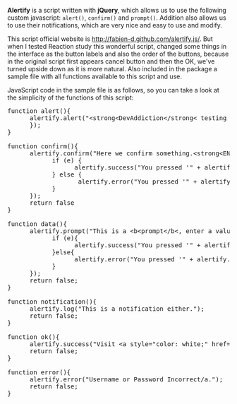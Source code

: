 <strong>Alertify</strong> is a script written with <strong>jQuery</strong>, which allows us to use the following custom javascript: <code>alert()</code>, <code>confirm()</code> and <code>prompt()</code>. Addition also allows us to use their notifications, which are very nice and easy to use and modify.

This script official website is <a href="http://fabien-d.github.com/alertify.js/" target="_blank">http://fabien-d.github.com/alertify.js/</a>. But when I tested Reaction study this wonderful script, changed some things in the interface as the button labels and also the order of the buttons, because in the original script first appears cancel button and then the OK, we've turned upside down as it is more natural. Also included in the package a sample file with all functions available to this script and use.

JavaScript code in the sample file is as follows, so you can take a look at the simplicity of the functions of this script:</p>

<pre class="prettyprint">
function alert(){
      alertify.alert("&lt;strong&lt;DevAddiction&lt;/strong&lt; testing Alertify", function () {
      });
}

function confirm(){
      alertify.confirm("Here we confirm something.&lt;strong&lt;ENTER&lt;/strong&lt; and &lt;strong&lt;ESC&lt;/strong&lt; correspond to <&lt;strong&lt;OK&lt;/strong&lt; or &lt;strong&lt;Cancel&lt;/strong&lt;", function (e) {
            if (e) {
                  alertify.success("You pressed '" + alertify.labels.ok + "'");
            } else {
                   alertify.error("You pressed '" + alertify.labels.cancel + "'");
            }
      });
      return false
}

function data(){
      alertify.prompt("This is a &lt;b&lt;prompt&lt;/b&lt;, enter a value:", function (e, str) {
            if (e){
                  alertify.success("You pressed '" + alertify.labels.ok + "'' and enter: " + str);
            }else{
                  alertify.error("You pressed '" + alertify.labels.cancel + "'");
            }
      });
      return false;
}

function notification(){
      alertify.log("This is a notification either.");
      return false;
}

function ok(){
      alertify.success("Visit &lt;a style="color: white;" href="\&quot;http://www.devaddiction.com/\&quot;" target="\&quot;_blank\&quot;">&lt;strong&lt;Devaddiction.com&lt;/strong&lt;&lt;/a&lt;");
      return false;
}

function error(){
      alertify.error("Username or Password Incorrect/a.");
      return false;
}
</pre>

